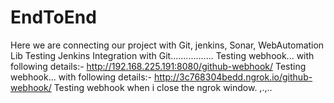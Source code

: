 # EndToEnd
Here we are connecting our  project with Git, jenkins, Sonar, WebAutomation Lib
Testing Jenkins Integration with Git.................
Testing webhook... with following  details:- http://192.168.225.191:8080/github-webhook/
Testing webhook... with following  details:- http://3c768304bedd.ngrok.io/github-webhook/
Testing webhook when i close the ngrok window.
,.,..
